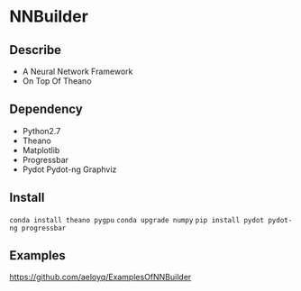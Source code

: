 # NNBuilder
## Describe
* A Neural Network Framework
* On Top Of Theano
## Dependency
* Python2.7
* Theano
* Matplotlib
* Progressbar
* Pydot Pydot-ng Graphviz
## Install
`conda install theano pygpu`
`conda upgrade numpy`
`pip install pydot pydot-ng progressbar`
## Examples
https://github.com/aeloyq/ExamplesOfNNBuilder

